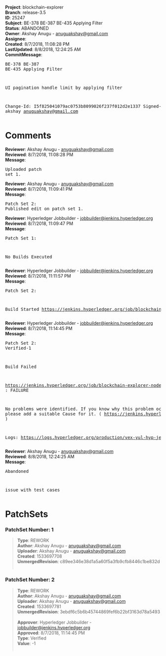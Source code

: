 <strong>Project</strong>: blockchain-explorer<br><strong>Branch</strong>: release-3.5<br><strong>ID</strong>: 25247<br><strong>Subject</strong>: BE-378 BE-387 BE-435 Applying Filter<br><strong>Status</strong>: ABANDONED<br><strong>Owner</strong>: Akshay Anugu - anuguakshay@gmail.com<br><strong>Assignee</strong>:<br><strong>Created</strong>: 8/7/2018, 11:08:28 PM<br><strong>LastUpdated</strong>: 8/8/2018, 12:24:25 AM<br><strong>CommitMessage</strong>:<br><pre>BE-378 BE-387 BE-435 Applying Filter

UI pagination handle limit by applying filter

Change-Id: I5f825041079ac0753b8099026f237f012d2e1337
Signed-off-by: akshay <anuguakshay@gmail.com></pre><h1>Comments</h1><strong>Reviewer</strong>: Akshay Anugu - anuguakshay@gmail.com<br><strong>Reviewed</strong>: 8/7/2018, 11:08:28 PM<br><strong>Message</strong>: <pre>Uploaded patch set 1.</pre><strong>Reviewer</strong>: Akshay Anugu - anuguakshay@gmail.com<br><strong>Reviewed</strong>: 8/7/2018, 11:09:41 PM<br><strong>Message</strong>: <pre>Patch Set 2: Published edit on patch set 1.</pre><strong>Reviewer</strong>: Hyperledger Jobbuilder - jobbuilder@jenkins.hyperledger.org<br><strong>Reviewed</strong>: 8/7/2018, 11:09:47 PM<br><strong>Message</strong>: <pre>Patch Set 1:

No Builds Executed</pre><strong>Reviewer</strong>: Hyperledger Jobbuilder - jobbuilder@jenkins.hyperledger.org<br><strong>Reviewed</strong>: 8/7/2018, 11:11:57 PM<br><strong>Message</strong>: <pre>Patch Set 2:

Build Started https://jenkins.hyperledger.org/job/blockchain-explorer-node6-verify-x86_64/374/</pre><strong>Reviewer</strong>: Hyperledger Jobbuilder - jobbuilder@jenkins.hyperledger.org<br><strong>Reviewed</strong>: 8/7/2018, 11:14:45 PM<br><strong>Message</strong>: <pre>Patch Set 2: Verified-1

Build Failed 

https://jenkins.hyperledger.org/job/blockchain-explorer-node6-verify-x86_64/374/ : FAILURE

No problems were identified. If you know why this problem occurred, please add a suitable Cause for it. ( https://jenkins.hyperledger.org/job/blockchain-explorer-node6-verify-x86_64/374/ )

Logs: https://logs.hyperledger.org/production/vex-yul-hyp-jenkins-3/blockchain-explorer-node6-verify-x86_64/374</pre><strong>Reviewer</strong>: Akshay Anugu - anuguakshay@gmail.com<br><strong>Reviewed</strong>: 8/8/2018, 12:24:25 AM<br><strong>Message</strong>: <pre>Abandoned

issue with test cases</pre><h1>PatchSets</h1><h3>PatchSet Number: 1</h3><blockquote><strong>Type</strong>: REWORK<br><strong>Author</strong>: Akshay Anugu - anuguakshay@gmail.com<br><strong>Uploader</strong>: Akshay Anugu - anuguakshay@gmail.com<br><strong>Created</strong>: 1533697708<br><strong>UnmergedRevision</strong>: c89ee346e38d1a5a60f5a3fb9cfb8446c1be832d<br><br></blockquote><h3>PatchSet Number: 2</h3><blockquote><strong>Type</strong>: REWORK<br><strong>Author</strong>: Akshay Anugu - anuguakshay@gmail.com<br><strong>Uploader</strong>: Akshay Anugu - anuguakshay@gmail.com<br><strong>Created</strong>: 1533697781<br><strong>UnmergedRevision</strong>: 3ebdf6c5b6b45744869fef6b22bf3163d78a5493<br><br><strong>Approver</strong>: Hyperledger Jobbuilder - jobbuilder@jenkins.hyperledger.org<br><strong>Approved</strong>: 8/7/2018, 11:14:45 PM<br><strong>Type</strong>: Verified<br><strong>Value</strong>: -1<br><br></blockquote>